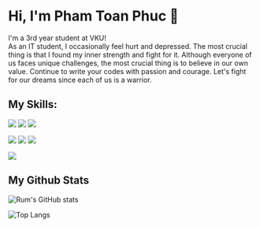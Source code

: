# Hi, I'm Pham Toan Phuc 👋 

 I'm a 3rd year student at VKU! <br>
 As an IT student, I occasionally feel hurt and depressed. The most crucial thing is that I found my inner strength and fight for it. Although everyone of us faces unique challenges, the most crucial thing is to believe in our own value. Continue to write your codes with passion and courage. Let's fight for our dreams since each of us is a warrior.

## My Skills:

<img src = "https://img.shields.io/badge/C%2B%2B-00599C?style=for-the-badge&logo=c%2B%2B&logoColor=white"> <img src = "https://img.shields.io/badge/Java-ED8B00?style=for-the-badge&logo=java&logoColor=white"> <img src = "https://img.shields.io/badge/JavaScript-323330?style=for-the-badge&logo=javascript&logoColor=F7DF1E"> 

<img src = "https://img.shields.io/badge/Laravel-FF2D20?style=for-the-badge&logo=laravel&logoColor=white"> <img src = "https://img.shields.io/badge/PHP-4F5B93?style=for-the-badge&logo=php&logoColor=white"> <img src = "https://img.shields.io/badge/Postman-FF6C37?style=for-the-badge&logo=Postman&logoColor=white">


<img src = "https://img.shields.io/badge/GIT-E44C30?style=for-the-badge&logo=git&logoColor=white">


## My Github Stats
![Rum's GitHub stats](https://github-readme-stats.vercel.app/api?username=ratnikproryz&theme=cobalt2&show_icons=true&include_all_commits=true)

![Top Langs](https://github-readme-stats.vercel.app/api/top-langs/?username=ratnikproryz&langs_count=10&layout=compact)
